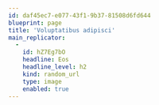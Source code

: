 ```yaml
---
id: daf45ec7-e077-43f1-9b37-81508d6fd644
blueprint: page
title: 'Voluptatibus adipisci'
main_replicator:
  -
    id: hZ7Eg7bO
    headline: Eos
    headline_level: h2
    kind: random_url
    type: image
    enabled: true
---
```

